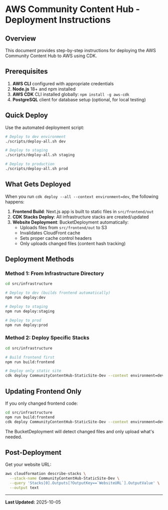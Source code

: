 # AWS Community Content Hub - Deployment Instructions

## Overview

This document provides step-by-step instructions for deploying the AWS Community Content Hub to AWS using CDK.

## Prerequisites

1. **AWS CLI** configured with appropriate credentials
2. **Node.js** 18+ and npm installed
3. **AWS CDK** CLI installed globally: `npm install -g aws-cdk`
4. **PostgreSQL** client for database setup (optional, for local testing)

## Quick Deploy

Use the automated deployment script:

```bash
# Deploy to dev environment
./scripts/deploy-all.sh dev

# Deploy to staging
./scripts/deploy-all.sh staging

# Deploy to production
./scripts/deploy-all.sh prod
```

## What Gets Deployed

When you run `cdk deploy --all --context environment=dev`, the following happens:

1. **Frontend Build**: Next.js app is built to static files in `src/frontend/out`
2. **CDK Stacks Deploy**: All infrastructure stacks are created/updated
3. **Website Deployment**: BucketDeployment automatically:
   - Uploads files from `src/frontend/out` to S3
   - Invalidates CloudFront cache
   - Sets proper cache control headers
   - Only uploads changed files (content hash tracking)

## Deployment Methods

### Method 1: From Infrastructure Directory

```bash
cd src/infrastructure

# Deploy to dev (builds frontend automatically)
npm run deploy:dev

# Deploy to staging
npm run deploy:staging

# Deploy to prod
npm run deploy:prod
```

### Method 2: Deploy Specific Stacks

```bash
cd src/infrastructure

# Build frontend first
npm run build:frontend

# Deploy only static site
cdk deploy CommunityContentHub-StaticSite-Dev --context environment=dev
```

## Updating Frontend Only

If you only changed frontend code:

```bash
cd src/infrastructure
npm run build:frontend
cdk deploy CommunityContentHub-StaticSite-Dev --context environment=dev
```

The BucketDeployment will detect changed files and only upload what's needed.

## Post-Deployment

Get your website URL:

```bash
aws cloudformation describe-stacks \
  --stack-name CommunityContentHub-StaticSite-Dev \
  --query 'Stacks[0].Outputs[?OutputKey==`WebsiteURL`].OutputValue' \
  --output text
```

---

**Last Updated:** 2025-10-05
